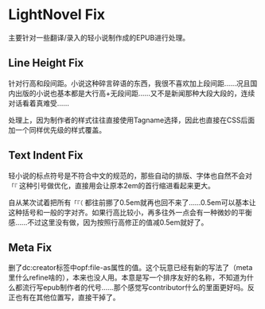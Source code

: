 # LightNovel Fix
主要针对一些翻译/录入的轻小说制作成的EPUB进行处理。
## Line Height Fix
针对行高和段间距。小说这种碎言碎语的东西，我很不喜欢加上段间距……况且国内出版的小说也基本都是大行高+无段间距……又不是新闻那种大段大段的，连续对话看着真难受……

处理上，因为制作者的样式往往直接使用Tagname选择，因此也直接在CSS后面加一个同样优先级的样式覆盖。

## Text Indent Fix
轻小说的标点符号是不符合中文的规范的，那些自动的排版、字体也自然不会对 ```「『``` 这种引号做优化，直接用会让原本2em的首行缩进看起来更大。

自从某次试着把所有```「『（``` 都往前挪了0.5em就再也回不来了……0.5em可以基本让这种括号和一般的字对齐。如果行高比较小，再多往外一点会有一种微妙的平衡感……不过这里没有做，因为按照行高修正的值减0.5em就好了。

## Meta Fix
删了dc:creator标签中opf:file-as属性的值。这个玩意已经有新的写法了（meta里什么refine啥的），本来也没人用。本意是写一个排序友好的名称，不知道为什么都流行写epub制作者的代号……那个感觉写contributor什么的里面更好吗。反正也有在其他位置写，直接干掉了。
